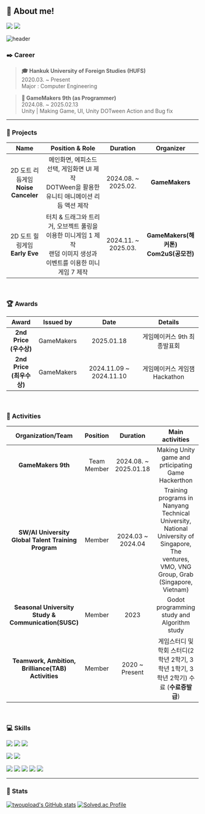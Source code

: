 ## :mag_right: About me!
<a href="https://velog.io/@lsdurg/posts"><img src="https://img.shields.io/badge/Velog-3DDC84?style=flat-square&logo=Blogger&logoColor=white"/></a>
<a href="https://www.notion.so/LSD-GameDrugStore-1184c813aeaa80d49799cb982efc97a9?pvs=4"><img src="https://img.shields.io/badge/Notion-000000?style=flat-square&logo=Notion&logoColor=white"/></a>

![header](https://capsule-render.vercel.app/api?type=rounded&color=A5D8FF&height=250&section=header&text=이상도&fontSize=50&fontColor=ffffff&fontAlign=40&desc=Game%20Programmer%20and%20Developer&descAlign=30&descAlignY=30&animation=fadeIn)


### :black_nib: Career
> **:mortar_board: Hankuk University of Foreign Studies (HUFS)**\
2020.03. ~ Present\
Major : Computer Engineering

> **:pencil: GameMakers 9th (as Programmer)**\
2024.08. ~ 2025.02.13\
Unity | Making Game, UI, Unity DOTween Action and Bug fix

---

### :bookmark_tabs: Projects
|Name|Position & Role|Duration|Organizer|
|:---:|:---:|:---:|:---:|
|2D 도트 리듬게임 <br>**Noise Canceler**|메인화면, 에피소드 선택, 게임화면 UI 제작<br> DOTWeen을 활용한 유니티 애니메이션 리듬 액션 제작<br>|2024.08. ~ 2025.02.|**GameMakers**|
|2D 도트 힐링게임 <br>**Early Eve**|터치 & 드래그와 트리거, 오브젝트 풀링을 이용한 미니게임 1 제작 <br> 랜덤 이미지 생성과 이벤트를 이용한 미니게임 7 제작|2024.11. ~ 2025.03.|**GameMakers(해커톤) <br> Com2uS(공모전)**|

<br>

### :trophy: Awards
|Award|Issued by|Date|Details|
|:---:|:---:|:---:|:---:|
|**2nd Price<br>(우수상)**|GameMakers|2025.01.18|게임메이커스 9th 최종발표회|
|**2nd Price<br>(최우수상)**|GameMakers|2024.11.09 ~ 2024.11.10|게임메이커스 게임잼 Hackathon|


<br>

### :star2: Activities
|Organization/Team|Position|Duration|Main activities|
|:---:|:---:|:---:|:---:|
|**GameMakers 9th**|Team Member|2024.08. ~ 2025.01.18|Making Unity game and prticipating Game Hackerthon|
|**SW/AI University Global Talent Training Program**|Member|2024.03 ~ 2024.04|Training programs in Nanyang Technical University, National University of Singapore, The ventures, VMO, VNG Group, Grab (Singapore, Vietnam)|
|**Seasonal University Study & Communication(SUSC)**|Member|2023|Godot programming study and Algorithm study|
|**Teamwork, Ambition, Brilliance(TAB) Activities**|Member|2020 ~ Present|게임스터디 및 학회 스터디(2학년 2학기, 3학년 1학기, 3학년 2학기) 수료 (**수료증발급**)|


<br>

### :computer: Skills
<img src="https://img.shields.io/badge/C-A8B9CC?style=for-the-badge&logo=c&logoColor=white"> <img src="https://img.shields.io/badge/C++-00599C?style=for-the-badge&logo=c%2B%2B&logoColor=white"> <img src="https://img.shields.io/badge/python-3776AB?style=for-the-badge&logo=python&logoColor=white"> 

<img src="https://img.shields.io/badge/Unity-FFFFFF?style=for-the-badge&logo=Unity&logoColor=black"> <img src="https://img.shields.io/badge/Godot Engine-478CBF?style=for-the-badge&logo=Godot Engine&logoColor=black"> 

<img src="https://img.shields.io/badge/github-181717?style=for-the-badge&logo=github&logoColor=white"> <img src="https://img.shields.io/badge/git-F05032?style=for-the-badge&logo=git&logoColor=white"> <img src="https://img.shields.io/badge/notion-000000?style=for-the-badge&logo=notion&logoColor=white"> <img src="https://img.shields.io/badge/discord-5865F2?style=for-the-badge&logo=discord&logoColor=white"> <img src="https://img.shields.io/badge/Gmail-EA4335?style=for-the-badge&logo=Gmail&logoColor=black">

---

### :muscle: Stats
[![twoupload's GitHub stats](https://github-readme-stats.vercel.app/api?username=twoupload)](https://github.com/twoupload/github-readme-stats)
[![Solved.ac Profile](http://mazassumnida.wtf/api/v2/generate_badge?boj=twoupload)](https://solved.ac/twoupload/)

